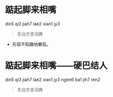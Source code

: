# 踮起脚来相嘴
din5 qi3 jiah7 lae2 xian1 jy3
> 东台方言词典
- 形容不知趣地攀高。

# 踮起脚来相嘴——硬巴结人
din5 qi3 jiah7 lae2 xian1 jy3 ngen6 ba1 jih7 ren2
> 东台方言词典
